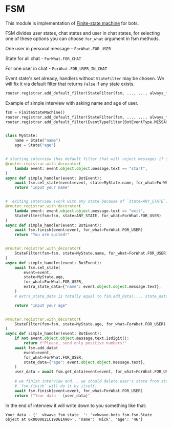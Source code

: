 # FSM

This module is implementation of [Finite-state machine](https://en.wikipedia.org/wiki/Finite-state_machine)
for bots.

FSM divides user states, chat states and user in chat states,
for selecting one of these options you can choose `for_what` argument in fsm methods.

One user in personal message - `ForWhat.FOR_USER`

State for all chat - `ForWhat.FOR_CHAT`

For one user in chat - `ForWhat.FOR_USER_IN_CHAT`

Event state's set already, handlers without `StateFilter` may be chosen. We will fix it via default filter that returns `False` if any state exists.
```python
router.registrar.add_default_filter(StateFilter(fsm, ..., ..., always_false=True))
```

Example of simple interview with asking name and age of user.

```python
fsm = FiniteStateMachine()
router.registrar.add_default_filter(StateFilter(fsm, ..., ..., always_false=True))
router.registrar.add_default_filter(EventTypeFilter(BotEventType.MESSAGE_NEW.value))  # we don't want to write it in all handlers.


class MyState:
    name = State("name")
    age = State("age")


# starting interview (has default filter that will reject messages if state exists)
@router.registrar.with_decorator(
    lambda event: event.object.object.message.text == "start",
)
async def simple_handler(event: BotEvent):
    await fsm.set_state(event=event, state=MyState.name, for_what=ForWhat.FOR_USER)
    return "Input your name"


#  exiting interview (work with any state because of `state=ANY_STATE`)
@router.registrar.with_decorator(
    lambda event: event.object.object.message.text == "exit",
    StateFilter(fsm=fsm, state=ANY_STATE, for_what=ForWhat.FOR_USER)
)
async def simple_handler(event: BotEvent):
    await fsm.finish(event=event, for_what=ForWhat.FOR_USER)
    return "You are quited!"


@router.registrar.with_decorator(
    StateFilter(fsm=fsm, state=MyState.name, for_what=ForWhat.FOR_USER),
)
async def simple_handler(event: BotEvent):
    await fsm.set_state(
        event=event,
        state=MyState.age,
        for_what=ForWhat.FOR_USER,
        extra_state_data={"name": event.object.object.message.text},
    )
    # extra_state_data is totally equal to fsm.add_data(..., state_data={"name": event.object.object.message.text})

    return "Input your age"


@router.registrar.with_decorator(
    StateFilter(fsm=fsm, state=MyState.age, for_what=ForWhat.FOR_USER),
)
async def simple_handler(event: BotEvent):
    if not event.object.object.message.text.isdigit():
        return f"Please, send only positive numbers!"
    await fsm.add_data(
        event=event,
        for_what=ForWhat.FOR_USER,
        state_data={"age": event.object.object.message.text},
    )
    user_data = await fsm.get_data(event=event, for_what=ForWhat.FOR_USER)
 
    # we finish interview and... we should delete user's state from storage.
    # `fsm.finish` will do it by itself.
    await fsm.finish(event=event, for_what=ForWhat.FOR_USER)
    return f"Your data - {user_data}"
```

In the end of interview it will write down to you something like that:
```
Your data - {'__vkwave_fsm_state__': '<vkwave.bots_fsm.fsm.State object at 0x0000021C19D61A90>', 'name': 'Nick', 'age': '46'}
```

